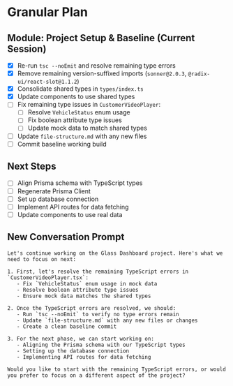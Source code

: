 # Granular Plan

## Module: Project Setup & Baseline (Current Session)
- [x] Re-run `tsc --noEmit` and resolve remaining type errors
- [x] Remove remaining version-suffixed imports (`sonner@2.0.3`, `@radix-ui/react-slot@1.1.2`)
- [x] Consolidate shared types in `types/index.ts`
- [x] Update components to use shared types
- [ ] Fix remaining type issues in `CustomerVideoPlayer`:
  - [ ] Resolve `VehicleStatus` enum usage
  - [ ] Fix boolean attribute type issues
  - [ ] Update mock data to match shared types
- [ ] Update `file-structure.md` with any new files
- [ ] Commit baseline working build

## Next Steps
- [ ] Align Prisma schema with TypeScript types
- [ ] Regenerate Prisma Client
- [ ] Set up database connection
- [ ] Implement API routes for data fetching
- [ ] Update components to use real data

## New Conversation Prompt
```
Let's continue working on the Glass Dashboard project. Here's what we need to focus on next:

1. First, let's resolve the remaining TypeScript errors in `CustomerVideoPlayer.tsx`:
   - Fix `VehicleStatus` enum usage in mock data
   - Resolve boolean attribute type issues
   - Ensure mock data matches the shared types

2. Once the TypeScript errors are resolved, we should:
   - Run `tsc --noEmit` to verify no type errors remain
   - Update `file-structure.md` with any new files or changes
   - Create a clean baseline commit

3. For the next phase, we can start working on:
   - Aligning the Prisma schema with our TypeScript types
   - Setting up the database connection
   - Implementing API routes for data fetching

Would you like to start with the remaining TypeScript errors, or would you prefer to focus on a different aspect of the project?
```
